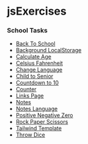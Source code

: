 # jsExercises

### School Tasks

- <a href="https://woifey.github.io/jsExercises/backToSchool/dist/" target="_blank">Back To School</a>
- <a href="https://woifey.github.io/jsExercises/bgLocalStorage/dist/" target="_blank">Background LocalStorage</a>
- <a href="https://woifey.github.io/jsExercises/calculateAge/" target="_blank">Calculate Age</a>
- <a href="https://woifey.github.io/jsExercises/celsiusFahrenheit/" target="_blank">Celsius Fahrenheit</a>
- <a href="https://woifey.github.io/jsExercises/changeLanguage/dist/" target="_blank">Change Language</a>
- <a href="https://woifey.github.io/jsExercises/childToSenior/" target="_blank">Child to Senior</a>
- <a href="https://woifey.github.io/jsExercises/countdownTo10/" target="_blank">Countdown to 10</a>
- <a href="https://woifey.github.io/jsExercises/counter/dist/" target="_blank">Counter</a>
- <a href="https://woifey.github.io/jsExercises/linksPage/dist/" target="_blank">Links Page</a>
- <a href="https://woifey.github.io/jsExercises/notes/dist/" target="_blank">Notes</a>
- <a href="https://woifey.github.io/jsExercises/notesLanguage/dist/" target="_blank">Notes Language</a>
- <a href="https://woifey.github.io/jsExercises/positiveNegativeZero/" target="_blank">Positive Negative Zero</a>
- <a href="https://woifey.github.io/jsExercises/rockPaperScissors/dist/" target="_blank">Rock Paper Scissors</a>
- <a href="https://woifey.github.io/jsExercises/tailwindTask/dist/" target="_blank">Tailwind Template</a>
- <a href="https://woifey.github.io/jsExercises/throwDice/" target="_blank">Throw Dice</a>
